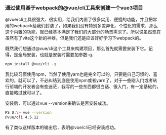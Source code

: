 ### 通过使用基于webpack的@vue/cli工具来创建一个vue3项目

@vue/cli工具很强大、很实用，给我们内置了很多实用、便捷的功能，并且把常用的webpack给我们封装了，如果我们没有特别多差异化、个性化的需求，那么这个内置的功能，就已经基本满足了我们的大部分的场景需求了。所以说虽然现在虽然有了vite这个新的神器，但是我们还是应该好好学习下webpack的。

既然我们想通过@vue/cli这个工具来构建项目，那么首先就需要安装下它。记得，是全局安装，也就是安装时需要加参数-g.

```bash
npm install @vue/cli -g
```

我比较习惯使用npm，当然了使用yarn也是完全可以的，只要是自己习惯的、喜欢的，就可以了，不必纠结到底是使用npm或者yarn了。对于一些刚入门或者转行前端的开发者会有些迷茫，我写的一些东西都很白话、很入门，有一定基础的，直接略过就可以了。

安装后，可以通过vue --version来确认是否安装成功。

```bash
PS D:\> vue --version
@vue/cli 4.5.12
````

有了类似这样版本的输出后，表明@vue/cli已经安装成功。